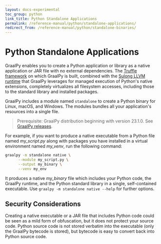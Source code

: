 ```yaml
---
layout: docs-experimental
toc_group: python
link_title: Python Standalone Applications
permalink: /reference-manual/python/standalone-applications/
redirect_from: /reference-manual/python/standalone-binaries/
---
```


# Python Standalone Applications

GraalPy enables you to create a Python application or library as a native application or JAR file with no external dependencies.
The [Truffle framework](https://github.com/oracle/graal/tree/master/truffle) on which GraalPy is built, combined with the [Sulong LLVM runtime](https://github.com/oracle/graal/tree/master/sulong) that GraalPy leverages for managed execution of Python's native extensions, completely virtualizes all filesystem accesses, including those to the standard library and installed packages.

GraalPy includes a module named `standalone` to create a Python binary for Linux, macOS, and Windows. 
The modules bundles all your application's resources into a single file.

> Prerequisite: GraalPy distribution beginning with version 23.1.0. See [GraalPy releases](https://github.com/oracle/graalpython/releases).

For example, if you want to produce a native executable from a Python file named _my\_script.py_ along with packages you have installed in a virtual environment named _my\_venv_, run the following command:

```bash
graalpy -m standalone native \
      --module my_script.py \
      --output my_binary \
      --venv my_env
```

It produces a native _my_binary_ file which includes your Python code, the GraalPy runtime, and the Python standard library in a single, self-contained executable.
Use `graalpy -m standalone native --help` for further options.

## Security Considerations

Creating a native executable or a JAR file that includes Python code could be seen as a mild form of obfuscation, but it does not protect your source code.
Python source code is not stored verbatim into the executable (only the GraalPy bytecode is stored), but bytecode is easy to convert back into Python source code.
